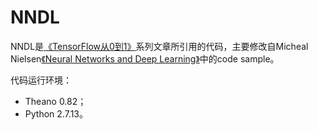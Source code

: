 # NNDL

NNDL是[《TensorFlow从0到1》](http://www.jianshu.com/p/fc4b43ca95fc)系列文章所引用的代码，主要修改自Micheal Nielsen[《Neural Networks and Deep Learning》](https://github.com/mnielsen/neural-networks-and-deep-learning)中的code sample。

代码运行环境： 

- Theano 0.82；
- Python 2.7.13。

